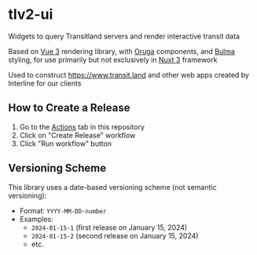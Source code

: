 # tlv2-ui

Widgets to query Transitland servers and render interactive transit data

Based on [Vue 3](https://vuejs.org/) rendering library, with [Oruga](https://github.com/oruga-ui/oruga) components, and [Bulma](https://bulma.io/) styling, for use primarily but not exclusively in [Nuxt 3](https://nuxt.com/) framework

Used to construct https://www.transit.land and other web apps created by Interline for our clients

## How to Create a Release

1. Go to the [Actions](https://github.com/interline-io/tlv2-ui/actions) tab in this repository
2. Click on "Create Release" workflow
3. Click "Run workflow" button

## Versioning Scheme

This library uses a date-based versioning scheme (not semantic versioning):

- Format: `YYYY-MM-DD-number`
- Examples:
  - `2024-01-15-1` (first release on January 15, 2024)
  - `2024-01-15-2` (second release on January 15, 2024)
  - etc.